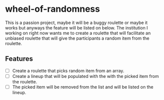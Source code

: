 # wheel-of-randomness
This is a passion project, maybe it will be a buggy roulette or maybe it works but anyways the feature will be listed on below.
The institution I working on right now wants me to create a roulette that will facilitate an unbiased roulette that will give the participants a random item from the roulette.

## Features
- [ ] Create a roulette that picks random item from an array.
- [ ] Create a lineup that will be populated with the with the picked item from the roulette.
- [ ] The picked item will be removed from the list and will be listed on the lineup.
